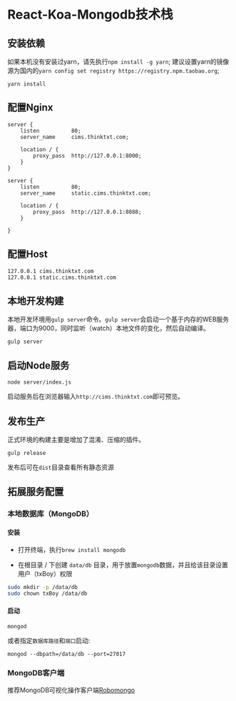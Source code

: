 # React-Koa-Mongodb技术栈

## 安装依赖

如果本机没有安装过yarn，请先执行`npm install -g yarn`;
建议设置yarn的镜像源为国内的`yarn config set registry https://registry.npm.taobao.org`;

```
yarn install
```

## 配置Nginx

```
server {
    listen          80;
    server_name     cims.thinktxt.com;

    location / {
        proxy_pass  http://127.0.0.1:8000;
    }
}

server {
    listen          80;
    server_name     static.cims.thinktxt.com;

    location / {
        proxy_pass  http://127.0.0.1:8088;
    }

}
```

## 配置Host

```
127.0.0.1 cims.thinktxt.com
127.0.0.1 static.cims.thinktxt.com
```

## 本地开发构建

本地开发环境用`gulp server`命令。`gulp server`会启动一个基于内存的WEB服务器，端口为9000，同时监听（watch）本地文件的变化，然后自动编译。

```
gulp server
```

## 启动Node服务

```
node server/index.js
```

启动服务后在浏览器输入`http://cims.thinktxt.com`即可预览。


## 发布生产

正式环境的构建主要是增加了混淆、压缩的插件。

```
gulp release
```

发布后可在`dist`目录查看所有静态资源


## 拓展服务配置

### 本地数据库（MongoDB）

#### 安装

* 打开终端，执行`brew install mongodb`

* 在根目录 / 下创建 `data/db` 目录，用于放置`mongodb`数据，并且给该目录设置用户（txBoy）权限

```bash
sudo mkdir -p /data/db
sudo chown txBoy /data/db
```

#### 启动

```
mongod
```

或者指定`数据库路径`和`端口`启动:

```
mongod --dbpath=/data/db --port=27017
```

### MongoDB客户端

推荐MongoDB可视化操作客户端[Robomongo](https://robomongo.org/download)
